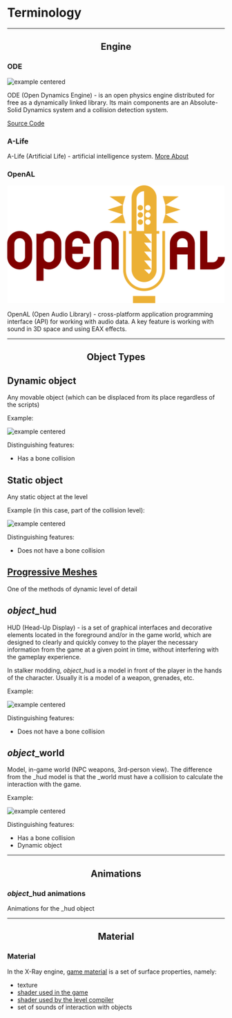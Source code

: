 # Terminology

___

## <center>Engine</center>

### ODE

![example centered](images/ode-logo.png)

ODE (Open Dynamics Engine) - is an open physics engine distributed for free as a dynamically linked library. Its main components are an Absolute-Solid Dynamics system and a collision detection system.

[Source Code](https://bitbucket.org/odedevs/ode/src/master/)

### A-Life

A-Life (Artificial Life) - artificial intelligence system. [More About](../ai/index.html)

### OpenAL

![example centered](images/openal-logo.png)

OpenAL (Open Audio Library) - cross-platform application programming interface (API) for working with audio data. A key feature is working with sound in 3D space and using EAX effects.

___

## <center>Object Types</center>

## Dynamic object

Any movable object (which can be displaced from its place regardless of the scripts)

Example:

![example centered](images/dynamic_object.png)

Distinguishing features:

- Has a bone collision

## Static object

Any static object at the level

Example (in this case, part of the collision level):

![example centered](images/static_object.png)

Distinguishing features:

- Does not have a bone collision

## [Progressive Meshes](https://en.wikipedia.org/wiki/Progressive_meshes)

One of the methods of dynamic level of detail

## *object*_hud

HUD (Head-Up Display) - is a set of graphical interfaces and decorative elements located in the foreground and/or in the game world, which are designed to clearly and quickly convey to the player the necessary information from the game at a given point in time, without interfering with the gameplay experience.

In stalker modding, *object*_hud is a model in front of the player in the hands of the character. Usually it is a model of a weapon, grenades, etc.

Example:

![example centered](images/hud_object.png)

Distinguishing features:

- Does not have a bone collision

## *object*_world

Model, in-game world (NPC weapons, 3rd-person view). The difference from the \_hud model is that the \_world must have a collision to calculate the interaction with the game.

Example:

![example centered](images/world_model.png)

Distinguishing features:

- Has a bone collision
- Dynamic object

___

## <center>Animations</center>

### *object*_hud animations

Animations for the _hud object

___

## <center>Material</center>

### Material

In the X-Ray engine, [game material](../shaders/shaders-list/materials-list.md) is a set of surface properties, namely:

- texture
- [shader used in the game](../shaders/shaders-list/shaders-list.md)
- [shader used by the level compiler](../shaders/shaders-list/compiler-shaders-list.md)
- set of sounds of interaction with objects

